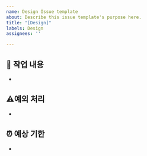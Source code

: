```yaml
---
name: Design Issue template
about: Describe this issue template's purpose here.
title: "[Design]"
labels: Design
assignees: ''

---
```


## 🔎 작업 내용
- 

## ⚠️예외 처리
- 
## ⏰ 예상 기한
-
